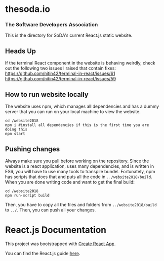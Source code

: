 # thesoda.io
### The Software Developers Association

This is the directory for SoDA's current React.js static website.

## Heads Up
If the terminal React component in the website is behaving weirdly, check out the following two issues I raised that contain fixes:  
https://github.com/nitin42/terminal-in-react/issues/61  
https://github.com/nitin42/terminal-in-react/issues/59

## How to run website locally
The website uses npm, which manages all dependencies and has a dummy server that you can run on your local machine to view the website.
```
cd /website2018
npm i #install all dependencies if this is the first time you are doing this
npm start
```

## Pushing changes
Always make sure you pull before working on the repository.
Since the website is a react application, uses many dependencies, and is written in ES6, you will have to use many tools to transpile bundel. Fortunately, npm has scripts that does that and puts all the code in `../website2018/build`. When you are done writing code and want to get the final build:
```
cd /website2018
npm run-script build
```
Then, you have to copy all the files and folders from `../website2018/build` to `../`.
Then, you can push all your changes.

# React.js Documentation

This project was bootstrapped with [Create React App](https://github.com/facebookincubator/create-react-app).

You can find the React.js guide [here](https://github.com/facebookincubator/create-react-app/blob/master/packages/react-scripts/template/README.md).
